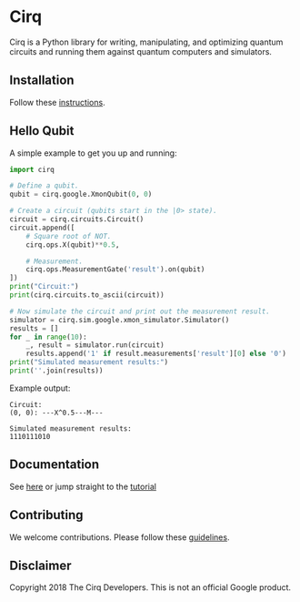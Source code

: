 # Cirq

Cirq is a Python library for writing, manipulating, and optimizing quantum
circuits and running them against quantum computers and simulators.

## Installation

Follow these [instructions](cirq/docs/install.md).

## Hello Qubit

A simple example to get you up and running:

```python
import cirq

# Define a qubit.
qubit = cirq.google.XmonQubit(0, 0)

# Create a circuit (qubits start in the |0> state).
circuit = cirq.circuits.Circuit()
circuit.append([
    # Square root of NOT.
    cirq.ops.X(qubit)**0.5,

    # Measurement.
    cirq.ops.MeasurementGate('result').on(qubit)
])
print("Circuit:")
print(cirq.circuits.to_ascii(circuit))

# Now simulate the circuit and print out the measurement result.
simulator = cirq.sim.google.xmon_simulator.Simulator()
results = []
for _ in range(10):
    _, result = simulator.run(circuit)
    results.append('1' if result.measurements['result'][0] else '0')
print("Simulated measurement results:")
print(''.join(results))
```

Example output:

```
Circuit:
(0, 0): ---X^0.5---M---

Simulated measurement results:
1110111010
```

## Documentation

See [here](cirq/docs/table_of_contents.md) or jump straight to the
[tutorial](cirq/docs/tutorial.md)

## Contributing

We welcome contributions. Please follow these [guidelines](CONTRIBUTING.md).

## Disclaimer

Copyright 2018 The Cirq Developers. This is not an official Google product.
